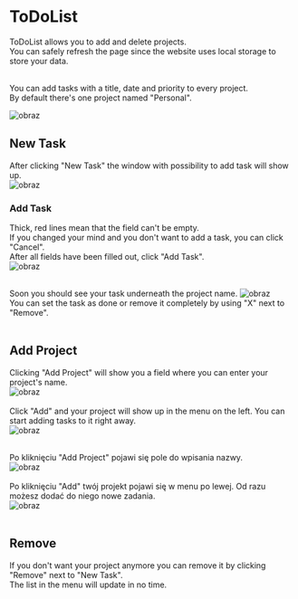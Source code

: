 # ToDoList

ToDoList allows you to add and delete projects. </br>
You can safely refresh the page since the website uses local storage to store your data.</br></br>

You can add tasks with a title, date and priority to every project.</br>
By default there's one project named "Personal".</br>

![obraz](https://user-images.githubusercontent.com/105065960/201168252-b89e5ae3-9b93-4d5d-94c4-b29ca386a5e5.png)</br>

## New Task
After clicking "New Task" the window with possibility to add task will show up.</br>
![obraz](https://user-images.githubusercontent.com/105065960/201169396-14b2e85e-0c92-4753-84c9-3450e90c3f74.png)</br>

### Add Task
Thick, red lines mean that the field can't be empty.</br>
If you changed your mind and you don't want to add a task, you can click "Cancel".</br>
After all fields have been filled out, click "Add Task".</br>
![obraz](https://user-images.githubusercontent.com/105065960/201172944-26a2f064-2b04-45f2-87fc-43c696f801b6.png)</br></br>

Soon you should see your task underneath the project name.
![obraz](https://user-images.githubusercontent.com/105065960/201173448-45cf5290-3f94-454c-99a6-da45074d0cd2.png)</br>
You can set the task as done or remove it completely by using "X" next to "Remove".</br></br>

## Add Project
Clicking "Add Project" will show you a field where you can enter your project's name.</br>
![obraz](https://user-images.githubusercontent.com/105065960/201174531-8ca5a527-fe90-422d-a4fc-c4d202a319be.png)</br></br>
Click "Add" and your project will show up in the menu on the left. You can start adding tasks to it right away.</br>
![obraz](https://user-images.githubusercontent.com/105065960/201175139-c31c30a4-f19c-4570-b545-5b5a0010f9b5.png)</br></br>

Po kliknięciu "Add Project" pojawi się pole do wpisania nazwy.</br>
![obraz](https://user-images.githubusercontent.com/105065960/201174531-8ca5a527-fe90-422d-a4fc-c4d202a319be.png)</br></br>
Po kliknięciu "Add" twój projekt pojawi się w menu po lewej. Od razu możesz dodać do niego nowe zadania.</br>
![obraz](https://user-images.githubusercontent.com/105065960/201175139-c31c30a4-f19c-4570-b545-5b5a0010f9b5.png)</br></br>

## Remove
If you don't want your project anymore you can remove it by clicking "Remove" next to "New Task".</br>
The list in the menu will update in no time.</br>
